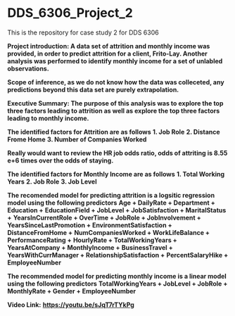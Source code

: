 # DDS_6306_Project_2
This is the repository for case study 2 for DDS 6306

__Project introduction: A data set of attrition and monthly income was provided, in order to predict attrition for a client, Frito-Lay. Another analysis was performed to identify monthly income for a set of unlabled observations.__ 

__Scope of inference, as we do not know how the data was colleceted, any predictions beyond this data set are purely extrapolation.__ 

__Executive Summary: The purpose of this analysis was to explore the top three factors leading to attrition as well as explore the top three factors leading to monthly income.__ 

__The identified factors for Attrition are as follows__ 
__1. Job Role__
__2. Distance Frome Home__
__3. Number of Companies Worked__

__Really would want to review the HR job odds ratio, odds of attriting is 8.55 e+6 times over the odds of staying.__

__The identified factors for Monthly Income are as follows__ 
__1. Total Working Years__
__2. Job Role__
__3. Job Level__ 

__The recomended model for predicting attrition is a logsitic regression model using the following predictors__ 
    __Age + DailyRate + Department + Education +__
    __EducationField + JobLevel + JobSatisfaction + MaritalStatus +__
    __YearsInCurrentRole + OverTime + JobRole + JobInvolvement +__ 
    __YearsSinceLastPromotion + EnvironmentSatisfaction + DistanceFromHome +__
    __NumCompaniesWorked + WorkLifeBalance + PerformanceRating +__
    __HourlyRate + TotalWorkingYears + YearsAtCompany + MonthlyIncome +__
    __BusinessTravel + YearsWithCurrManager + RelationshipSatisfaction +__ 
    __PercentSalaryHike + EmployeeNumber__
    
__The recommended model for predicting monthly income is a linear model using the following predictors__ 
__TotalWorkingYears + JobLevel + JobRole + MonthlyRate + Gender + EmployeeNumber__

__Video Link:__
__https://youtu.be/sJqT7rTYkPg__ 
